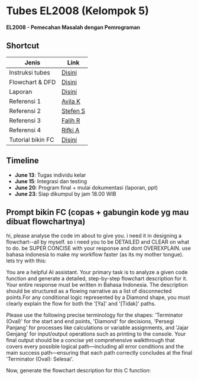 # Tubes EL2008 (Kelompok 5)
**EL2008 - Pemecahan Masalah dengan Pemrograman**

## Shortcut
| Jenis | Link |
|----------|------|
| Instruksi tubes | [Disini](Tugas-besar_PMP_242502.pdf) |
| Flowchart & DFD | [Disini](https://app.diagrams.net/#G1_eOto2H_pkk7bM0m83Z0DwhEoNhvrtpA) |
| Laporan | [Disini](https://docs.google.com/document/d/149wvFiolBDocL2aOMCNhHWXY5rVGZfXK6n7XajXXyvY/edit?tab=t.0) |
| Referensi 1 | [Avila K](https://github.com/AvlKP/EL2008-PMC-Tubes) |
| Referensi 2 | [Stefen S](https://github.com/StefenSutandi/Clinic-Management-using-GTK4) |
| Referensi 3 | [Falih R](https://github.com/falihrosyidi/TubesPMP-Kelompok6) |
| Referensi 4 | [Rifki A](https://github.com/Labpro-21/Employee-Shifting-Generator?tab=readme-ov-file) |
| Tutorial bikin FC | [Disini](https://youtu.be/zEQy7YWC70Q) |


## Timeline
- **June 13**: Tugas individu kelar
- **June 15**: Integrasi dan testing
- **June 20**: Program final + mulai dokumentasi (laporan, ppt)
- **June 23**: Siap dikumpul by jam 18.00 WIB

## Prompt bikin FC (copas + gabungin kode yg mau dibuat flowchartnya)
hi, please analyse the code im about to give you. i need it in designing a flowchart--all by myself. so i need you to be DETAILED and CLEAR on what to do. be SUPER CONCISE with your response and dont OVEREXPLAIN. use bahasa indonesia to make my workflow faster (as its my mother tongue). lets try with this:

You are a helpful AI assistant. Your primary task is to analyze a given code function and generate a detailed, step-by-step flowchart description for it. Your entire response must be written in Bahasa Indonesia. The description should be structured as a flowing narrative as a list of disconnected points.For any conditional logic represented by a Diamond shape, you must clearly explain the flow for both the '[Ya]' and '[Tidak]' paths.

Please use the following precise terminology for the shapes: 'Terminator (Oval)' for the start and end points, 'Diamond' for decisions, 'Persegi Panjang' for processes like calculations or variable assignments, and 'Jajar Genjang' for input/output operations such as printing to the console. Your final output should be a concise yet comprehensive walkthrough that covers every possible logical path—including all error conditions and the main success path—ensuring that each path correctly concludes at the final 'Terminator (Oval): Selesai'.

Now, generate the flowchart description for this C function: 
